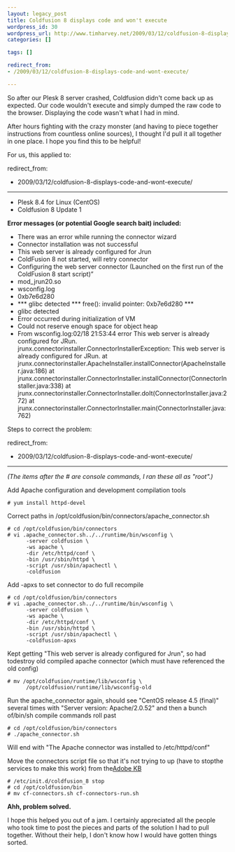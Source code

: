 ```yaml
---
layout: legacy_post
title: Coldfusion 8 displays code and won't execute
wordpress_id: 30
wordpress_url: http://www.timharvey.net/2009/03/12/coldfusion-8-displays-code-and-wont-execute/
categories: []

tags: []

redirect_from:
- /2009/03/12/coldfusion-8-displays-code-and-wont-execute/

---
```


So after our Plesk 8 server crashed, Coldfusion didn't come back up as expected. Our code wouldn't execute and simply dumped the raw code to the browser. Displaying the code wasn't what I had in mind.

After hours fighting with the crazy monster (and having to piece together instructions from countless online sources), I thought I'd pull it all together in one place. I hope you find this to be helpful!

For us, this applied to:

redirect_from:
- 2009/03/12/coldfusion-8-displays-code-and-wont-execute/

---

* Plesk 8.4 for Linux (CentOS)
* Coldfusion 8 Update 1

**Error messages (or potential Google search bait) included:**

* There was an error while running the connector wizard
* Connector installation was not successful
* This web server is already configured for Jrun
* ColdFusion 8 not started, will retry connector
* Configuring the web server connector (Launched on the first run of the ColdFusion 8 start script)”
* mod_jrun20.so
* wsconfig.log
* 0xb7e6d280
* *** glibc detected *** free(): invalid pointer: 0xb7e6d280 ***
* glibc detected
* Error occurred during initialization of VM
* Could not reserve enough space for object heap
* From wsconfig.log:02/18 21:53:44 error This web server is already configured for JRun.<br />jrunx.connectorinstaller.ConnectorInstallerException: This web server is already configured for JRun. at<br />jrunx.connectorinstaller.ApacheInstaller.installConnector(ApacheInstaller.java:186) at<br />jrunx.connectorinstaller.ConnectorInstaller.installConnector(ConnectorInstaller.java:338) at<br />jrunx.connectorinstaller.ConnectorInstaller.doIt(ConnectorInstaller.java:272) at<br />jrunx.connectorinstaller.ConnectorInstaller.main(ConnectorInstaller.java:762)

Steps to correct the problem:

redirect_from:
- 2009/03/12/coldfusion-8-displays-code-and-wont-execute/

---

*(The items after the # are console commands, I ran these all as "root".)*

Add Apache configuration and development compilation tools

    # yum install httpd-devel

Correct paths in /opt/coldfusion/bin/connectors/apache_connector.sh

    # cd /opt/coldfusion/bin/connectors
    # vi .apache_connector.sh../../runtime/bin/wsconfig \
          -server coldfusion \
          -ws apache \
          -dir /etc/httpd/conf \
          -bin /usr/sbin/httpd \
          -script /usr/sbin/apachectl \
          -coldfusion

Add -apxs to set connector to do full recompile

    # cd /opt/coldfusion/bin/connectors
    # vi .apache_connector.sh../../runtime/bin/wsconfig \
          -server coldfusion \
          -ws apache \
          -dir /etc/httpd/conf \
          -bin /usr/sbin/httpd \
          -script /usr/sbin/apachectl \
          -coldfusion-apxs

Kept getting "This web server is already configured for Jrun", so had todestroy old compiled apache connector (which must have referenced the old config)

    # mv /opt/coldfusion/runtime/lib/wsconfig \
          /opt/coldfusion/runtime/lib/wsconfig-old

Run the apache_connector again, should see "CentOS release 4.5 (final)" several times with "Server version: Apache/2.0.52" and then a bunch of/bin/sh compile commands roll past

    # cd /opt/coldfusion/bin/connectors
    # ./apache_connector.sh

Will end with "The Apache connector was installed to /etc/httpd/conf"

Move the connectors script file so that it's not trying to up (have to stopthe services to make this work) from the[Adobe KB](http://kb.adobe.com/selfservice/viewContent.do?externalId=tn_18859)

    # /etc/init.d/coldfusion_8 stop
    # cd /opt/coldfusion/bin
    # mv cf-connectors.sh cf-connectors-run.sh

**Ahh, problem solved.**

I hope this helped you out of a jam. I certainly appreciated all the people who took time to post the pieces and parts of the solution I had to pull together. Without their help, I don't know how I would have gotten things sorted.
